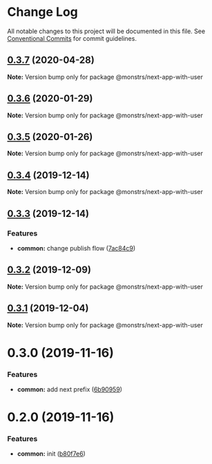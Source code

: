 # Change Log

All notable changes to this project will be documented in this file.
See [Conventional Commits](https://conventionalcommits.org) for commit guidelines.

## [0.3.7](https://github.com/monstrs-lab/nextjs-modules/compare/@monstrs/next-app-with-user@0.3.6...@monstrs/next-app-with-user@0.3.7) (2020-04-28)

**Note:** Version bump only for package @monstrs/next-app-with-user

## [0.3.6](https://github.com/monstrs-lab/nextjs-modules/compare/@monstrs/next-app-with-user@0.3.5...@monstrs/next-app-with-user@0.3.6) (2020-01-29)

**Note:** Version bump only for package @monstrs/next-app-with-user

## [0.3.5](https://github.com/monstrs-lab/nextjs-modules/compare/@monstrs/next-app-with-user@0.3.4...@monstrs/next-app-with-user@0.3.5) (2020-01-26)

**Note:** Version bump only for package @monstrs/next-app-with-user

## [0.3.4](https://github.com/monstrs-lab/nextjs-modules/compare/@monstrs/next-app-with-user@0.3.3...@monstrs/next-app-with-user@0.3.4) (2019-12-14)

**Note:** Version bump only for package @monstrs/next-app-with-user

## [0.3.3](https://github.com/monstrs-lab/nextjs-modules/compare/@monstrs/next-app-with-user@0.3.2...@monstrs/next-app-with-user@0.3.3) (2019-12-14)

### Features

- **common:** change publish flow ([7ac84c9](https://github.com/monstrs-lab/nextjs-modules/commit/7ac84c94b89cd2ab5cf62c398c45d447567dd682))

## [0.3.2](https://github.com/monstrs-lab/nextjs-modules/compare/@monstrs/next-app-with-user@0.3.1...@monstrs/next-app-with-user@0.3.2) (2019-12-09)

**Note:** Version bump only for package @monstrs/next-app-with-user

## [0.3.1](https://github.com/monstrs-lab/nextjs-modules/compare/@monstrs/next-app-with-user@0.3.0...@monstrs/next-app-with-user@0.3.1) (2019-12-04)

**Note:** Version bump only for package @monstrs/next-app-with-user

# 0.3.0 (2019-11-16)

### Features

- **common:** add next prefix ([6b90959](https://github.com/monstrs-lab/nextjs-modules/commit/6b90959f86b8f0fb7bf1e64bd1ccf00b6d664188))

# 0.2.0 (2019-11-16)

### Features

- **common:** init ([b80f7e6](https://github.com/monstrs-lab/nextjs-modules/commit/b80f7e6c4c3e1853c835070ea30980096986a616))
